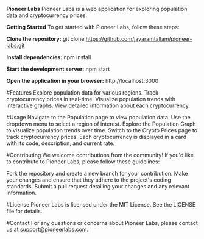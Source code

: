 **Pioneer Labs**
Pioneer Labs is a web application for exploring population data and cryptocurrency prices.

**Getting Started**
To get started with Pioneer Labs, follow these steps:

**Clone the repository:**
git clone https://github.com/jayaramtallam/pioneer-labs.git

**Install dependencies:**
npm install

**Start the development server:**
npm start

**Open the application in your browser:**
http://localhost:3000

#Features
Explore population data for various regions.
Track cryptocurrency prices in real-time.
Visualize population trends with interactive graphs.
View detailed information about each cryptocurrency.

#Usage
Navigate to the Population page to view population data.
Use the dropdown menu to select a region of interest.
Explore the Population Graph to visualize population trends over time.
Switch to the Crypto Prices page to track cryptocurrency prices.
Each cryptocurrency is displayed in a card with its code, description, and current rate.

#Contributing
We welcome contributions from the community! If you'd like to contribute to Pioneer Labs, please follow these guidelines:

Fork the repository and create a new branch for your contribution.
Make your changes and ensure that they adhere to the project's coding standards.
Submit a pull request detailing your changes and any relevant information.

#License
Pioneer Labs is licensed under the MIT License. See the LICENSE file for details.

#Contact
For any questions or concerns about Pioneer Labs, please contact us at support@pioneerlabs.com.


